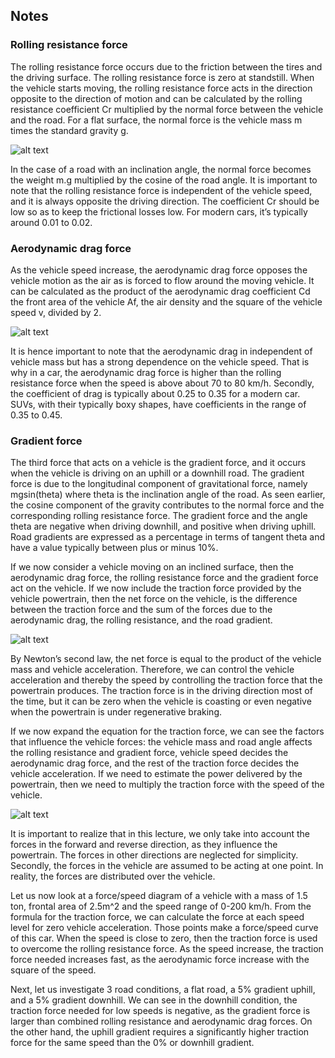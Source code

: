 ## Notes

### Rolling resistance force
The rolling resistance force occurs due to the friction between the tires and the driving surface. The rolling resistance force is zero at standstill. 
When the vehicle starts moving, the rolling resistance force acts in the direction opposite to the direction of motion and can be calculated by the 
rolling resistance coefficient Cr multiplied by the normal force between the vehicle and the road. For a flat surface, the normal force is the vehicle 
mass m times the standard gravity g.

![alt text](https://courses.edx.org/assets/courseware/v1/08f03ddd8f6308cb8c026dee2b20b080/asset-v1:DelftX+eCARS2x+3T2019+type@asset+block/f3.png)

In the case of a road with an inclination angle, the normal force becomes the weight m.g multiplied by the cosine of the road angle. It is important 
to note that the rolling resistance force is independent of the vehicle speed, and it is always opposite the driving direction. The coefficient Cr 
should be low so as to keep the frictional losses low. For modern cars, it’s typically around 0.01 to 0.02.

### Aerodynamic drag force
As the vehicle speed increase, the aerodynamic drag force opposes the vehicle motion as the air as is forced to flow around the moving vehicle. It 
can be calculated as the product of the aerodynamic drag coefficient Cd the front area of the vehicle Af, the air density and the square of the vehicle 
speed v, divided by 2.

![alt text](https://courses.edx.org/assets/courseware/v1/597a5ecbac1600edf3d6d8ae75aa4de6/asset-v1:DelftX+eCARS2x+3T2019+type@asset+block/f2.png)

It is hence important to note that the aerodynamic drag in independent of vehicle mass but has a strong dependence on the vehicle speed. That is why in 
a car, the aerodynamic drag force is higher than the rolling resistance force when the speed is above about 70 to 80 km/h. Secondly, the coefficient of 
drag is typically about 0.25 to 0.35 for a modern car. SUVs, with their typically boxy shapes, have coefficients in the range of 0.35 to 0.45.

### Gradient force
The third force that acts on a vehicle is the gradient force, and it occurs when the vehicle is driving on an uphill or a downhill road. The gradient 
force is due to the longitudinal component of gravitational force, namely mgsin(theta) where theta is the inclination angle of the road. As seen earlier, 
the cosine component of the gravity contributes to the normal force and the corresponding rolling resistance force. The gradient force and the angle theta 
are negative when driving downhill, and positive when driving uphill. Road gradients are expressed as a percentage in terms of tangent theta and have a 
value typically between plus or minus 10%. 

If we now consider a vehicle moving on an inclined surface, then the aerodynamic drag force, the rolling resistance force and the gradient force act on 
the vehicle. If we now include the traction force provided by the vehicle powertrain, then the net force on the vehicle, is the difference between the 
traction force and the sum of the forces due to the aerodynamic drag, the rolling resistance, and the road gradient.

![alt text](https://courses.edx.org/assets/courseware/v1/724a3babbec298c6835564c84cca576b/asset-v1:DelftX+eCARS2x+3T2019+type@asset+block/1.PNG)

By Newton’s second law, the net force is equal to the product of the vehicle mass and vehicle acceleration. Therefore, we can control the vehicle 
acceleration and thereby the speed by controlling the traction force that the powertrain produces. The traction force is in the driving direction 
most of the time, but it can be zero when the vehicle is coasting or even negative when the powertrain is under regenerative braking.

If we now expand the equation for the traction force, we can see the factors that influence the vehicle forces: the vehicle mass and road angle affects 
the rolling resistance and gradient force, vehicle speed decides the aerodynamic drag force, and the rest of the traction force decides the vehicle 
acceleration. If we need to estimate the power delivered by the powertrain, then we need to multiply the traction force with the speed of the vehicle.

![alt text](https://courses.edx.org/assets/courseware/v1/fcf653b9caa7bd539be60918ff94078c/asset-v1:DelftX+eCARS2x+3T2019+type@asset+block/f1.png)

It is important to realize that in this lecture, we only take into account the forces in the forward and reverse direction, as they influence the powertrain. 
The forces in other directions are neglected for simplicity. Secondly, the forces in the vehicle are assumed to be acting at one point. In reality, the 
forces are distributed over the vehicle.

Let us now look at a force/speed diagram of a vehicle with a mass of 1.5 ton, frontal area of 2.5m^2 and the speed range of 0-200 km/h. From the formula 
for the traction force, we can calculate the force at each speed level for zero vehicle acceleration. Those points make a force/speed curve of this car. 
When the speed is close to zero, then the traction force is used to overcome the rolling resistance force. As the speed increase, the traction force 
needed increases fast, as the aerodynamic force increase with the square of the speed.

Next, let us investigate 3 road conditions, a flat road, a 5% gradient uphill, and a 5% gradient downhill. We can see in the downhill condition, the 
traction force needed for low speeds is negative, as the gradient force is larger than combined rolling resistance and aerodynamic drag forces. On the 
other hand, the uphill gradient requires a significantly higher traction force for the same speed than the 0% or downhill gradient. 

